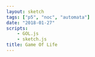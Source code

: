 ```yaml
---
layout: sketch
tags: ["p5", "noc", "automata"]
date: "2018-01-27"
scripts: 
    - GOL.js
    - sketch.js
title: Game Of Life
---
```

